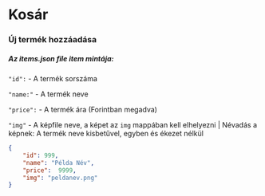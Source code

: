 # Kosár

### Új termék hozzáadása

##### Az items.json file item mintája:

`"id":` - A termék sorszáma

`"name:"` - A termék neve

`"price":` - A termék ára (Forintban megadva)

`"img"` - A képfile neve, a képet az `img` mappában kell elhelyezni | Névadás a képnek: A termék neve kisbetűvel, egyben és ékezet nélkül

```json
{
	"id": 999,
	"name": "Példa Név",
	"price":  9999,
	"img": "peldanev.png"
}
```

